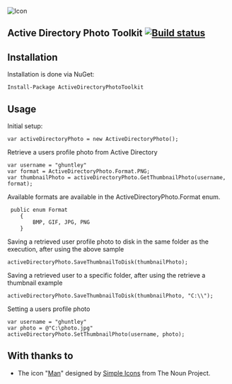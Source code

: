 ![Icon](https://i.imgur.com/MJITwBP.png)
## Active Directory Photo Toolkit [![Build status](https://ci.appveyor.com/api/projects/status/k0v9fhu227g2cgel/branch/master?svg=true)](https://ci.appveyor.com/project/ghuntley/active-directory-photo-toolkit/branch/master)


## Installation

Installation is done via NuGet:

    Install-Package ActiveDirectoryPhotoToolkit

## Usage

Initial setup:

    var activeDirectoryPhoto = new ActiveDirectoryPhoto();

Retrieve a users profile photo from Active Directory

    var username = "ghuntley"
    var format = ActiveDirectoryPhoto.Format.PNG;
    var thumbnailPhoto = activeDirectoryPhoto.GetThumbnailPhoto(username, format);
    
Available formats are available in the ActiveDirectoryPhoto.Format enum.
     
     public enum Format
        {
            BMP, GIF, JPG, PNG
        }
    
Saving a retrieved user profile photo to disk in the same folder as the execution, after using the above sample
    
    activeDirectoryPhoto.SaveThumbnailToDisk(thumbnailPhoto);

Saving a retrieved user to a specific folder, after using the retrieve a thumbnail example 

    activeDirectoryPhoto.SaveThumbnailToDisk(thumbnailPhoto, "C:\\");
  
Setting a users profile photo
    
    var username = "ghuntley"
    var photo = @"C:\photo.jpg"
    activeDirectoryPhoto.SetThumbnailPhoto(username, photo);

## With thanks to
* The icon "<a href="http://thenounproject.com/term/man/32098/" target="_blank">Man</a>" designed by <a href="http://thenounproject.com/SimpleIcons" target="_blank">Simple Icons</a> from The Noun Project.
